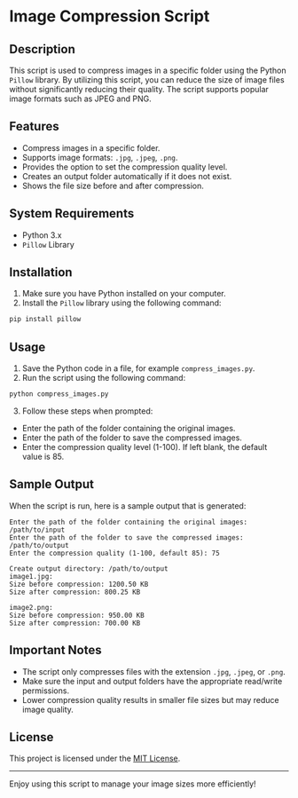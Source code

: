 # Image Compression Script

## Description
This script is used to compress images in a specific folder using the Python `Pillow` library. By utilizing this script, you can reduce the size of image files without significantly reducing their quality. The script supports popular image formats such as JPEG and PNG.

## Features
- Compress images in a specific folder.
- Supports image formats: `.jpg`, `.jpeg`, `.png`.
- Provides the option to set the compression quality level.
- Creates an output folder automatically if it does not exist.
- Shows the file size before and after compression.

## System Requirements
- Python 3.x
- `Pillow` Library

## Installation
1. Make sure you have Python installed on your computer.
2. Install the `Pillow` library using the following command:
```bash
pip install pillow
```

## Usage
1. Save the Python code in a file, for example `compress_images.py`.
2. Run the script using the following command:
```bash
python compress_images.py
```
3. Follow these steps when prompted:
- Enter the path of the folder containing the original images.
- Enter the path of the folder to save the compressed images.
- Enter the compression quality level (1-100). If left blank, the default value is 85.

## Sample Output
When the script is run, here is a sample output that is generated:
```text
Enter the path of the folder containing the original images: /path/to/input
Enter the path of the folder to save the compressed images: /path/to/output
Enter the compression quality (1-100, default 85): 75

Create output directory: /path/to/output
image1.jpg:
Size before compression: 1200.50 KB
Size after compression: 800.25 KB

image2.png:
Size before compression: 950.00 KB
Size after compression: 700.00 KB
```

## Important Notes
- The script only compresses files with the extension `.jpg`, `.jpeg`, or `.png`.
- Make sure the input and output folders have the appropriate read/write permissions.
- Lower compression quality results in smaller file sizes but may reduce image quality.

## License
This project is licensed under the [MIT License](LICENSE).

---

Enjoy using this script to manage your image sizes more efficiently!
